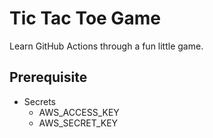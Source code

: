 
# Tic Tac Toe Game

Learn GitHub Actions through a fun little game.

## Prerequisite
- Secrets
  - AWS_ACCESS_KEY
  - AWS_SECRET_KEY
